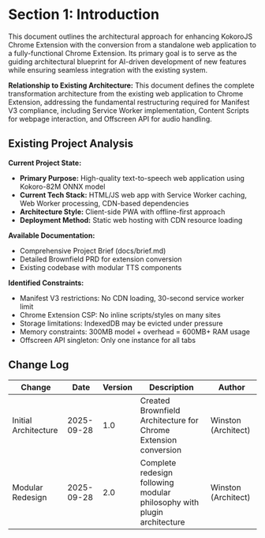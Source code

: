 # Section 1: Introduction

This document outlines the architectural approach for enhancing KokoroJS Chrome Extension with the conversion from a standalone web application to a fully-functional Chrome Extension. Its primary goal is to serve as the guiding architectural blueprint for AI-driven development of new features while ensuring seamless integration with the existing system.

**Relationship to Existing Architecture:**
This document defines the complete transformation architecture from the existing web application to Chrome Extension, addressing the fundamental restructuring required for Manifest V3 compliance, including Service Worker implementation, Content Scripts for webpage interaction, and Offscreen API for audio handling.

## Existing Project Analysis

**Current Project State:**
- **Primary Purpose:** High-quality text-to-speech web application using Kokoro-82M ONNX model
- **Current Tech Stack:** HTML/JS web app with Service Worker caching, Web Worker processing, CDN-based dependencies
- **Architecture Style:** Client-side PWA with offline-first approach
- **Deployment Method:** Static web hosting with CDN resource loading

**Available Documentation:**
- Comprehensive Project Brief (docs/brief.md)
- Detailed Brownfield PRD for extension conversion
- Existing codebase with modular TTS components

**Identified Constraints:**
- Manifest V3 restrictions: No CDN loading, 30-second service worker limit
- Chrome Extension CSP: No inline scripts/styles on many sites
- Storage limitations: IndexedDB may be evicted under pressure
- Memory constraints: 300MB model + overhead = 600MB+ RAM usage
- Offscreen API singleton: Only one instance for all tabs

## Change Log
| Change | Date | Version | Description | Author |
|--------|------|---------|-------------|--------|
| Initial Architecture | 2025-09-28 | 1.0 | Created Brownfield Architecture for Chrome Extension conversion | Winston (Architect) |
| Modular Redesign | 2025-09-28 | 2.0 | Complete redesign following modular philosophy with plugin architecture | Winston (Architect) |
